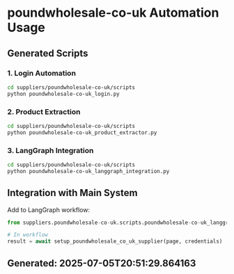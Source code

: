 # poundwholesale-co-uk Automation Usage

## Generated Scripts

### 1. Login Automation
```bash
cd suppliers/poundwholesale-co-uk/scripts
python poundwholesale-co-uk_login.py
```

### 2. Product Extraction  
```bash
cd suppliers/poundwholesale-co-uk/scripts
python poundwholesale-co-uk_product_extractor.py
```

### 3. LangGraph Integration
```bash
cd suppliers/poundwholesale-co-uk/scripts
python poundwholesale-co-uk_langgraph_integration.py
```

## Integration with Main System

Add to LangGraph workflow:
```python
from suppliers.poundwholesale-co-uk.scripts.poundwholesale-co-uk_langgraph_integration import setup_poundwholesale_co_uk_supplier

# In workflow
result = await setup_poundwholesale_co_uk_supplier(page, credentials)
```

## Generated: 2025-07-05T20:51:29.864163
